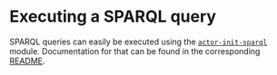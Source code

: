 # Executing a SPARQL query

SPARQL queries can easily be executed using the
[`actor-init-sparql`](https://github.com/comunica/comunica/tree/master/packages/actor-init-sparql)
module.
Documentation for that can be found in the corresponding
[README](https://github.com/comunica/comunica/blob/master/packages/actor-init-sparql/README.md).
